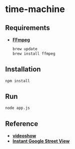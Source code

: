 # time-machine

## Requirements
- **[FFmpeg](http://ffmpeg.org)**

    ```bash
    brew update
    brew install ffmpeg
    ```

## Installation

```bash
npm install
```

## Run

```bash
node app.js
```

## Reference
- **[videoshow](https://github.com/h2non/videoshow)**
- **[Instant Google Street View](https://www.instantstreetview.com/)**
